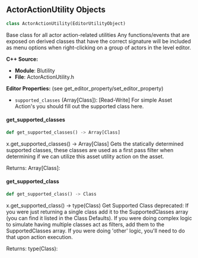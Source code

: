 ## ActorActionUtility Objects

```python
class ActorActionUtility(EditorUtilityObject)
```

Base class for all actor action-related utilities
Any functions/events that are exposed on derived classes that have the correct signature will be
included as menu options when right-clicking on a group of actors in the level editor.

**C++ Source:**

- **Module**: Blutility
- **File**: ActorActionUtility.h

**Editor Properties:** (see get_editor_property/set_editor_property)

- ``supported_classes`` (Array[Class]):  [Read-Write] For simple Asset Action's you should fill out the supported class here.

<a id="unreal.ActorActionUtility.get_supported_classes"></a>

#### get_supported_classes

```python
def get_supported_classes() -> Array[Class]
```

x.get_supported_classes() -> Array[Class]
Gets the statically determined supported classes, these classes are used as a first pass filter when determining
if we can utilize this asset utility action on the asset.

Returns:
    Array[Class]:

<a id="unreal.ActorActionUtility.get_supported_class"></a>

#### get_supported_class

```python
def get_supported_class() -> Class
```

x.get_supported_class() -> type(Class)
Get Supported Class
deprecated: If you were just returning a single class add it to the SupportedClasses array (you can find it listed in the Class Defaults).  If you were doing complex logic to simulate having multiple classes act as filters, add them to the SupportedClasses array.  If you were doing 'other' logic, you'll need to do that upon action execution.

Returns:
    type(Class):

<a id="unreal.AssetActionUtility"></a>